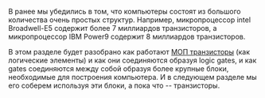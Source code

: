 В ранее мы убедились в том, что компьютеры состоят из большого количества очень простых структур. Например, микропроцессор intel Broadwell-E5 содержит более 7 миллиардов транзисторов, а микропроцессор IBM Power9 содержит 8 миллиардов транзисторов.

В этом разделе будет разобрано как работают [МОП транзисторы](https://ru.wikipedia.org/wiki/%D0%9C%D0%9E%D0%9F-%D1%82%D1%80%D0%B0%D0%BD%D0%B7%D0%B8%D1%81%D1%82%D0%BE%D1%80) (как логические элементы) и как они соединяются образуя logic gates, и как gates соединяются между собой образуя более крупные блоки, необходимые для построения компьютера. И в следующем разделе мы его соберем используя эти блоки, а пока что -- транзисторы.